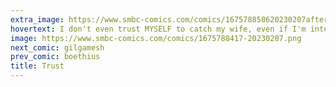 ```yaml
---
extra_image: https://www.smbc-comics.com/comics/167578858620230207after.png
hovertext: I don't even trust MYSELF to catch my wife, even if I'm intending to.
image: https://www.smbc-comics.com/comics/1675788417-20230207.png
next_comic: gilgamesh
prev_comic: boethius
title: Trust
---
```


